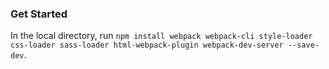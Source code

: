 ### Get Started
In the local directory, run `npm install webpack webpack-cli style-loader css-loader sass-loader html-webpack-plugin webpack-dev-server --save-dev`.
